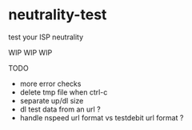 # neutrality-test
test your ISP neutrality

WIP WIP WIP

TODO 

- more error checks
- delete tmp file when ctrl-c
- separate up/dl size
- dl test data from an url ?
- handle nspeed url format vs testdebit url format ?
